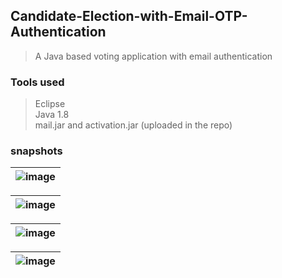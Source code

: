 ## Candidate-Election-with-Email-OTP-Authentication
>A Java based voting application with email authentication

### Tools used
> Eclipse <br>
> Java 1.8 <br>
> mail.jar and activation.jar (uploaded in the repo)

### snapshots
| ![image](https://user-images.githubusercontent.com/42184594/125823461-e743bccb-2a4d-49af-9d60-1645a7ba7d9f.png) |
|:--:| 

| ![image](https://user-images.githubusercontent.com/42184594/125823737-cd62b648-c8ac-45d8-ae7b-b81e8e040513.png) |
|:--:| 

| ![image](https://user-images.githubusercontent.com/42184594/125823878-b8302b34-31c5-49b6-b3b8-48a675074aa7.png) |
|:--:| 

| ![image](https://user-images.githubusercontent.com/42184594/125824001-21cd4283-9afe-4a82-bf3e-b10445854683.png) |
|:--:| 
